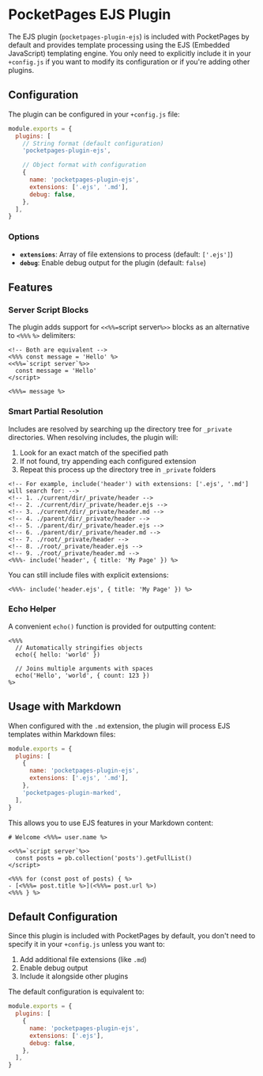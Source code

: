 # PocketPages EJS Plugin

The EJS plugin (`pocketpages-plugin-ejs`) is included with PocketPages by default and provides template processing using the EJS (Embedded JavaScript) templating engine. You only need to explicitly include it in your `+config.js` if you want to modify its configuration or if you're adding other plugins.

## Configuration

The plugin can be configured in your `+config.js` file:

```javascript
module.exports = {
  plugins: [
    // String format (default configuration)
    'pocketpages-plugin-ejs',

    // Object format with configuration
    {
      name: 'pocketpages-plugin-ejs',
      extensions: ['.ejs', '.md'],
      debug: false,
    },
  ],
}
```

### Options

- **`extensions`**: Array of file extensions to process (default: `['.ejs']`)
- **`debug`**: Enable debug output for the plugin (default: `false`)

## Features

### Server Script Blocks

The plugin adds support for `<<%%=`script server`%>>` blocks as an alternative to `<%%%` `%>` delimiters:

```ejs
<!-- Both are equivalent -->
<%%% const message = 'Hello' %>
<<%%=`script server`%>>
  const message = 'Hello'
</script>

<%%%= message %>
```

### Smart Partial Resolution

Includes are resolved by searching up the directory tree for `_private` directories. When resolving includes, the plugin will:

1. Look for an exact match of the specified path
2. If not found, try appending each configured extension
3. Repeat this process up the directory tree in `_private` folders

```ejs
<!-- For example, include('header') with extensions: ['.ejs', '.md'] will search for: -->
<!-- 1. ./current/dir/_private/header -->
<!-- 2. ./current/dir/_private/header.ejs -->
<!-- 3. ./current/dir/_private/header.md -->
<!-- 4. ./parent/dir/_private/header -->
<!-- 5. ./parent/dir/_private/header.ejs -->
<!-- 6. ./parent/dir/_private/header.md -->
<!-- 7. ./root/_private/header -->
<!-- 8. ./root/_private/header.ejs -->
<!-- 9. ./root/_private/header.md -->
<%%%- include('header', { title: 'My Page' }) %>
```

You can still include files with explicit extensions:

```ejs
<%%%- include('header.ejs', { title: 'My Page' }) %>
```

### Echo Helper

A convenient `echo()` function is provided for outputting content:

```ejs
<%%%
  // Automatically stringifies objects
  echo({ hello: 'world' })

  // Joins multiple arguments with spaces
  echo('Hello', 'world', { count: 123 })
%>
```

## Usage with Markdown

When configured with the `.md` extension, the plugin will process EJS templates within Markdown files:

```javascript
module.exports = {
  plugins: [
    {
      name: 'pocketpages-plugin-ejs',
      extensions: ['.ejs', '.md'],
    },
    'pocketpages-plugin-marked',
  ],
}
```

This allows you to use EJS features in your Markdown content:

```ejs
# Welcome <%%%= user.name %>

<<%%=`script server`%>>
  const posts = pb.collection('posts').getFullList()
</script>

<%%% for (const post of posts) { %>
- [<%%%= post.title %>](<%%%= post.url %>)
<%%% } %>
```

## Default Configuration

Since this plugin is included with PocketPages by default, you don't need to specify it in your `+config.js` unless you want to:

1. Add additional file extensions (like `.md`)
2. Enable debug output
3. Include it alongside other plugins

The default configuration is equivalent to:

```javascript
module.exports = {
  plugins: [
    {
      name: 'pocketpages-plugin-ejs',
      extensions: ['.ejs'],
      debug: false,
    },
  ],
}
```

